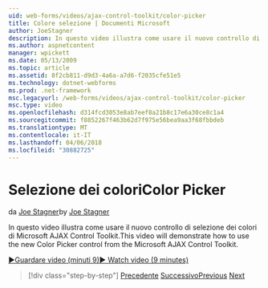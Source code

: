 ```yaml
---
uid: web-forms/videos/ajax-control-toolkit/color-picker
title: Colore selezione | Documenti Microsoft
author: JoeStagner
description: In questo video illustra come usare il nuovo controllo di selezione dei colori di Microsoft AJAX Control Toolkit.
ms.author: aspnetcontent
manager: wpickett
ms.date: 05/13/2009
ms.topic: article
ms.assetid: 8f2cb811-d9d3-4a6a-a7d6-f2035cfe51e5
ms.technology: dotnet-webforms
ms.prod: .net-framework
msc.legacyurl: /web-forms/videos/ajax-control-toolkit/color-picker
msc.type: video
ms.openlocfilehash: d314fcd3053e8ab7eef8a21b8c17e6a30ce8c1a4
ms.sourcegitcommit: f8852267f463b62d7f975e56bea9aa3f68fbbdeb
ms.translationtype: MT
ms.contentlocale: it-IT
ms.lasthandoff: 04/06/2018
ms.locfileid: "30882725"
---
```

<a name="color-picker"></a><span data-ttu-id="7c7cc-103">Selezione dei colori</span><span class="sxs-lookup"><span data-stu-id="7c7cc-103">Color Picker</span></span>
====================
<span data-ttu-id="7c7cc-104">da [Joe Stagner](https://github.com/JoeStagner)</span><span class="sxs-lookup"><span data-stu-id="7c7cc-104">by [Joe Stagner](https://github.com/JoeStagner)</span></span>

<span data-ttu-id="7c7cc-105">In questo video illustra come usare il nuovo controllo di selezione dei colori di Microsoft AJAX Control Toolkit.</span><span class="sxs-lookup"><span data-stu-id="7c7cc-105">This video will demonstrate how to use the new Color Picker control from the Microsoft AJAX Control Toolkit.</span></span>

[<span data-ttu-id="7c7cc-106">&#9654;Guardare video (minuti 9)</span><span class="sxs-lookup"><span data-stu-id="7c7cc-106">&#9654; Watch video (9 minutes)</span></span>](https://channel9.msdn.com/Blogs/ASP-NET-Site-Videos/color-picker)

> [!div class="step-by-step"]
> <span data-ttu-id="7c7cc-107">[Precedente](control-extenders.md)
> [Successivo](combo-box.md)</span><span class="sxs-lookup"><span data-stu-id="7c7cc-107">[Previous](control-extenders.md)
[Next](combo-box.md)</span></span>
